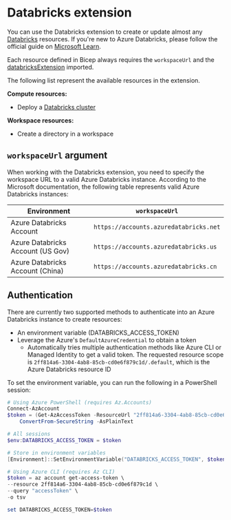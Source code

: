 # Databricks extension

You can use the Databricks extension to create or update almost any
[Databricks][00] resources. If you're new to Azure Databricks, please
follow the official guide on [Microsoft Learn][01].

Each resource defined in Bicep always requires the `workspaceUrl` and
the [databricksExtension][02] imported.

The following list represent the available resources in the extension.

**Compute resources:**

- Deploy a [Databricks cluster][03]

**Workspace resources:**

- Create a directory in a workspace

## `workspaceUrl` argument

When working with the Databricks extension, you need to specify the workspace
URL to a valid Azure Databricks instance. According to the Microsoft documentation,
the following table represents valid Azure Databricks instances:

| Environment                       | `workspaceUrl`                         |
| --------------------------------- | -------------------------------------- |
| Azure Databricks Account          | `https://accounts.azuredatabricks.net` |
| Azure Databricks Account (US Gov) | `https://accounts.azuredatabricks.us`  |
| Azure Databricks Account (China)  | `https://accounts.azuredatabricks.cn`  |

## Authentication

There are currently two supported methods to authenticate into an Azure Databricks
instance to create resources:

- An environment variable (DATABRICKS_ACCESS_TOKEN)
- Leverage the Azure's `DefaultAzureCredential` to obtain a token
    - Automatically tries multiple authentication methods like Azure CLI
    or Managed Identity to get a valid token. The requested resource scope
    is `2ff814a6-3304-4ab8-85cb-cd0e6f879c1d/.default`, which is the Azure
    Databricks resource ID

To set the environment variable, you can run the following in a PowerShell session:

```powershell
# Using Azure PowerShell (requires Az.Accounts)
Connect-AzAccount
$token = (Get-AzAccessToken -ResourceUrl "2ff814a6-3304-4ab8-85cb-cd0e6f879c1d").Token |
    ConvertFrom-SecureString -AsPlainText

# All sessions
$env:DATABRICKS_ACCESS_TOKEN = $token

# Store in environment variables
[Environment]::SetEnvironmentVariable("DATABRICKS_ACCESS_TOKEN", $token, "User") # Or machine

# Using Azure CLI (requires Az CLI)
$token = az account get-access-token \
--resource 2ff814a6-3304-4ab8-85cb-cd0e6f879c1d \
--query "accessToken" \
-o tsv

set DATABRICKS_ACCESS_TOKEN=$token
```

<!-- Link reference definitions -->
[00]: https://docs.databricks.com/api/azure/workspace/introduction
[01]: https://learn.microsoft.com/en-us/azure/databricks/introduction/
[02]: databricks-extension.md
[03]: ./resources/cluster.md
